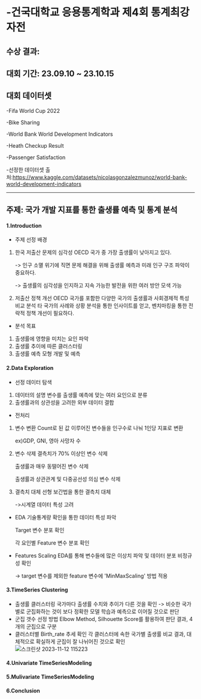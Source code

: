 # -건국대학교 응용통계학과 제4회 통계최강자전

## 수상 결과: 
## 대회 기간: 23.09.10 ~ 23.10.15
## 대회 데이터셋
-Fifa World Cup 2022

-Bike Sharing

-World Bank World Development Indicators

-Heath Checkup Result

-Passenger Satisfaction

-선정한 데이터셋 출처:<https://www.kaggle.com/datasets/nicolasgonzalezmunoz/world-bank-world-development-indicators>

------

## 주제: 국가 개발 지표를 통한 출생률 예측 및 통계 분석

#### 1.Introduction
* 주제 선정 배경
1) 한국 저출산 문제의 심각성
   OECD 국가 중 가장 출생률이 낮아지고 있다.

   -> 인구 소멸 위기에 직면
   문제 해결을 위해 출생률 예측과 미래 인구 구조 파악이 중요하다.

   -> 출생률의 심각성을 인지하고 지속 가능한 발전을 위한 여러 방안 모색 가능
3) 저출산 정책 개선
   OECD 국가를 포함한 다양한 국가의 출생률과 사회경제적 특성 비교 분석
   타 국가의 사례와 상황 분석을 통한 인사이트를 얻고, 벤치마킹을 통한 전략적 정책 개선이 필요하다.
* 분석 목표
1) 출생률에 영향을 미치는 요인 파악
2) 출생률 추이에 따른 클러스터링
3) 출생률 예측 모형 개발 및 예측
#### 2.Data Exploration
* 선정 데이터 탐색
1) 데이터의 설명 변수를 출생률 예측에 맞는 여러 요인으로 분류
2) 출생률과의 상관성을 고려한 외부 데이터 결합
* 전처리
1) 변수 변환
   Count로 된 값 이루어진 변수들을 인구수로 나눠 1인당 지표로 변환

   ex)GDP, GNI, 영아 사망자 수
3) 변수 삭제
   결측치가 70% 이상인 변수 삭제

   출생률과 매우 동떨어진 변수 삭제

   출생률과 상관관계 및 다중공선성 의심 변수 삭제
4) 결측치 대체
   선형 보간법을 통한 결측치 대체

   ->시계열 데이터 특성 고려
* EDA
  기술통계량 확인을 통한 데이터 특성 파악

  Target 변수 분포 확인

  각 요인별 Feature 변수 분포 확인
* Features Scaling
  EDA를 통해 변수들에 많은 이상치 파악 및 데이터 분포 비정규성 확인

  -> target 변수를 제외한 feature 변수에 'MinMaxScaling' 방법 적용
  
#### 3.TimeSeries Clustering
* 출생률 클러스터링
  국가마다 출생률 수치와 추이가 다른 것을 확인 -> 비슷한 국가별로 군집화하는 것이 보다 정확한 모델 학습과 예측으로 이어질 것으로 판단
* 군집 갯수 선정 방법
  Elbow Method, Silhouette Score를 활용하여 판단 결과, 4개의 군집으로 구분
* 클러스터별 Birth_rate 추세 확인
  각 클러스터에 속한 국가별 출생률 비교 결과, 대체적으로 확실하게 군집이 잘 나뉘어진 것으로 확인
  ![스크린샷 2023-11-12 115223](https://github.com/minkyyu/-/assets/124666194/54363782-7e45-4793-96a8-575414f0c52c)
  
#### 4.Univariate TimeSeriesModeling

#### 5.Mulivariate TimeSeriesModeling

#### 6.Conclusion



